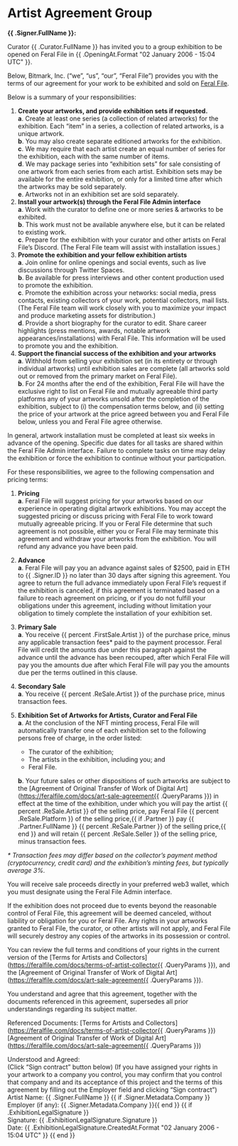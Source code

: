 # Artist Agreement Group

**{{ .Signer.FullName }}:**

Curator {{ .Curator.FullName }} has invited you to a group exhibition to be opened on Feral File in {{ .OpeningAt.Format "02 January 2006 - 15:04 UTC" }}.

Below, Bitmark, Inc. (“we”, “us”, “our”, “Feral File”) provides you with the terms of our agreement for your work to be exhibited and sold on [Feral File](https://feralfile.com).

Below is a summary of your responsibilities:

1. **Create your artworks, and provide exhibition sets if requested.**  
   **a**. Create at least one series (a collection of related artworks) for the exhibition. Each “item” in a series, a collection of related artworks, is a unique artwork.  
   **b**. You may also create separate editioned artworks for the exhibition.  
   **c**. We may require that each artist create an equal number of series for the exhibition, each with the same number of items.  
   **d**. We may package series into “exhibition sets” for sale consisting of one artwork from each series from each artist. Exhibition sets may be available for the entire exhibition, or only for a limited time after which the artworks may be sold separately.  
   **e**. Artworks not in an exhibition set are sold separately.
2. **Install your artwork(s) through the Feral File Admin interface**  
   **a**. Work with the curator to define one or more series & artworks to be exhibited.  
   **b**. This work must not be available anywhere else, but it can be related to existing work.  
   **c**. Prepare for the exhibition with your curator and other artists on Feral File’s Discord. (The Feral File team will assist with installation issues.)
3. **Promote the exhibition and your fellow exhibition artists**  
   **a**. Join online for online openings and social events, such as live discussions through Twitter Spaces.  
   **b**. Be available for press interviews and other content production used to promote the exhibition.  
   **c**. Promote the exhibition across your networks: social media, press contacts, existing collectors of your work, potential collectors, mail lists. (The Feral File team will work closely with you to maximize your impact and produce marketing assets for distribution.)  
   **d**. Provide a short biography for the curator to edit. Share career highlights (press mentions, awards, notable artwork appearances/installations) with Feral File. This information will be used to promote you and the exhibition.
4. **Support the financial success of the exhibition and your artworks**  
   **a**. Withhold from selling your exhibition set (in its entirety or through individual artworks) until exhibition sales are complete (all artworks sold out or removed from the primary market on Feral File).  
   **b**. For 24 months after the end of the exhibition, Feral File will have the exclusive right to list on Feral File and mutually agreeable third party platforms any of your artworks unsold after the completion of the exhibition, subject to (i) the compensation terms below, and (ii) setting the price of your artwork at the price agreed between you and Feral File below, unless you and Feral File agree otherwise.

In general, artwork installation must be completed at least six weeks in advance of the opening. Specific due dates for all tasks are shared within the Feral File Admin interface. Failure to complete tasks on time may delay the exhibition or force the exhibition to continue without your participation.

For these responsibilities, we agree to the following compensation and pricing terms:

1. **Pricing**  
   **a**. Feral File will suggest pricing for your artworks based on our experience in operating digital artwork exhibitions. You may accept the suggested pricing or discuss pricing with Feral File to work toward mutually agreeable pricing. If you or Feral File determine that such agreement is not possible, either you or Feral File may terminate this agreement and withdraw your artworks from the exhibition. You will refund any advance you have been paid.
2. **Advance**  
   **a**. Feral File will pay you an advance against sales of $2500, paid in ETH to {{ .Signer.ID }} no later than 30 days after signing this agreement. You agree to return the full advance immediately upon Feral File’s request if the exhibition is canceled, if this agreement is terminated based on a failure to reach agreement on pricing, or if you do not fulfill your obligations under this agreement, including without limitation your obligation to timely complete the installation of your exhibition set.
3. **Primary Sale**  
   **a**. You receive {{ percent .FirstSale.Artist }} of the purchase price, minus any applicable transaction fees\* paid to the payment processor. Feral File will credit the amounts due under this paragraph against the advance until the advance has been recouped, after which Feral File will pay you the amounts due after which Feral File will pay you the amounts due per the terms outlined in this clause.
4. **Secondary Sale**  
   **a**. You receive {{ percent .ReSale.Artist }} of the purchase price, minus transaction fees.
5. **Exhibition Set of Artworks for Artists, Curator and Feral File**  
   **a**. At the conclusion of the NFT minting process, Feral File will automatically transfer one of each exhibition set to the following persons free of charge, in the order listed:

   - The curator of the exhibition;
   - The artists in the exhibition, including you; and
   - Feral File.

   **b**. Your future sales or other dispositions of such artworks are subject to the [Agreement of Original Transfer of Work of Digital Art](https://feralfile.com/docs/art-sale-agreement{{ .QueryParams }}) in effect at the time of the exhibition, under which you will pay the artist {{ percent .ReSale.Artist }} of the selling price, pay Feral File {{ percent .ReSale.Platform }} of the selling price,{{ if .Partner }} pay {{ .Partner.FullName }} {{ percent .ReSale.Partner }} of the selling price,{{ end }} and will retain {{ percent .ReSale.Seller }} of the selling price, minus transaction fees.

_\* Transaction fees may differ based on the collector’s payment method (cryptocurrency, credit card) and the exhibition’s minting fees, but typically average 3%._

You will receive sale proceeds directly in your preferred web3 wallet, which you must designate using the Feral File Admin interface.

If the exhibition does not proceed due to events beyond the reasonable control of Feral File, this agreement will be deemed canceled, without liability or obligation for you or Feral File. Any rights in your artworks granted to Feral File, the curator, or other artists will not apply, and Feral File will securely destroy any copies of the artworks in its possession or control.

You can review the full terms and conditions of your rights in the current version of the [Terms for Artists and Collectors](https://feralfile.com/docs/terms-of-artist-collector{{ .QueryParams }}), and the [Agreement of Original Transfer of Work of Digital Art](https://feralfile.com/docs/art-sale-agreement{{ .QueryParams }}).

You understand and agree that this agreement, together with the documents referenced in this agreement, supersedes all prior understandings regarding its subject matter.

Referenced Documents:
[Terms for Artists and Collectors](https://feralfile.com/docs/terms-of-artist-collector{{ .QueryParams }})
[Agreement of Original Transfer of Work of Digital Art](https://feralfile.com/docs/art-sale-agreement{{ .QueryParams }})

Understood and Agreed:
<br>(Click “Sign contract” button below)
(If you have assigned your rights in your artwork to a company you control, you may confirm that you control that company and and its acceptance of this project and the terms of this agreement by filling out the Employer field and clicking “Sign contract”)
<br>Artist Name: {{ .Signer.FullName }}
{{ if .Signer.Metadata.Company }}<br>Employer (if any): {{ .Signer.Metadata.Company }}{{ end }}
{{ if .ExhibitionLegalSignature }}
<br>Signature: {{ .ExhibitionLegalSignature.Signature }}
<br>Date: {{ .ExhibitionLegalSignature.CreatedAt.Format "02 January 2006 - 15:04 UTC" }}
{{ end }}
